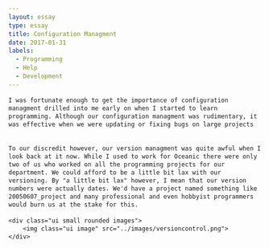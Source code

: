 ```yaml
---
layout: essay
type: essay
title: Configuration Managment
date: 2017-01-31
labels:
  - Programming
  - Help
  - Development
---
```


	I was fortunate enough to get the importance of configuration managment drilled into me early on when I started to learn programming. Although our configuration managment was rudimentary, it was effective when we were updating or fixing bugs on large projects
	
	
	To our discredit however, our version managment was quite awful when I look back at it now. While I used to work for Oceanic there were only two of us who worked on all the programming projects for our department. We could afford to be a little bit lax with our versioning. By "a little bit lax" however, I mean that our version numbers were actually dates. We'd have a project named something like 20050607_project and many professional and even hobbyist programmers would burn us at the stake for this. 
	
	<div class="ui small rounded images">
		<img class="ui image" src="../images/versioncontrol.png">
    </div>